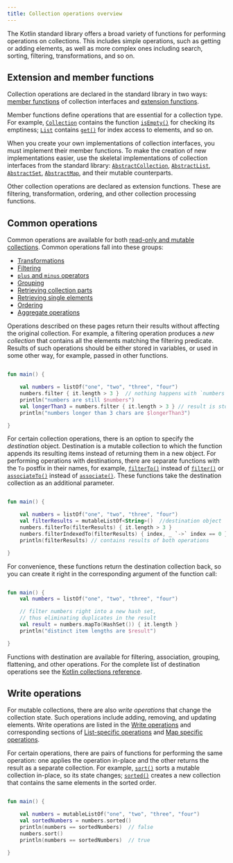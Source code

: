 ```yaml
---
title: Collection operations overview
---
```



The Kotlin standard library offers a broad variety of functions for performing operations on collections. This includes
simple operations, such as getting or adding elements, as well as more complex ones including search, sorting, filtering,
transformations, and so on.  

## Extension and member functions

Collection operations are declared in the standard library in two ways: [member functions](./classes.md#class-members) of
collection interfaces and [extension functions](./extensions.md#extension-functions). 

Member functions define operations that are essential for a collection type. For example, [`Collection`](https://kotlinlang.org/api/latest/jvm/stdlib/kotlin.collections/-collection/index.html)
contains the function [`isEmpty()`](https://kotlinlang.org/api/latest/jvm/stdlib/kotlin.collections/-collection/is-empty.html)
for checking its emptiness; [`List`](https://kotlinlang.org/api/latest/jvm/stdlib/kotlin.collections/-list/index.html) contains
[`get()`](https://kotlinlang.org/api/latest/jvm/stdlib/kotlin.collections/-list/get.html) for index access to elements,
and so on.

When you create your own implementations of collection interfaces, you must implement their member functions.
To make the creation of new implementations easier, use the skeletal implementations of collection interfaces from the
standard library: [`AbstractCollection`](https://kotlinlang.org/api/latest/jvm/stdlib/kotlin.collections/-abstract-collection/index.html), 
[`AbstractList`](https://kotlinlang.org/api/latest/jvm/stdlib/kotlin.collections/-abstract-list/index.html),
[`AbstractSet`](https://kotlinlang.org/api/latest/jvm/stdlib/kotlin.collections/-abstract-set/index.html),
[`AbstractMap`](https://kotlinlang.org/api/latest/jvm/stdlib/kotlin.collections/-abstract-map/index.html), and their
mutable counterparts.

Other collection operations are declared as extension functions. These are filtering, transformation, ordering, and other
collection processing functions. 

## Common operations

Common operations are available for both [read-only and mutable collections](./collections-overview.md#collection-types).
Common operations fall into these groups:

* [Transformations](./collection-transformations.md)
* [Filtering](./collection-filtering.md)
* [`plus` and `minus` operators](./collection-plus-minus.md)
* [Grouping](./collection-grouping.md)
* [Retrieving collection parts](./collection-parts.md)
* [Retrieving single elements](./collection-elements.md)
* [Ordering](./collection-ordering.md)
* [Aggregate operations](./collection-aggregate.md)

Operations described on these pages return their results without affecting the original collection. For example, a filtering
operation produces a _new collection_ that contains all the elements matching the filtering predicate.
Results of such operations should be either stored in variables, or used in some other way, for example, passed in other
functions.

```kotlin

fun main() {

    val numbers = listOf("one", "two", "three", "four")  
    numbers.filter { it.length > 3 }  // nothing happens with `numbers`, result is lost
    println("numbers are still $numbers")
    val longerThan3 = numbers.filter { it.length > 3 } // result is stored in `longerThan3`
    println("numbers longer than 3 chars are $longerThan3")

}
```


For certain collection operations, there is an option to specify the _destination_ object.
Destination is a mutable collection to which the function appends its resulting items instead of returning them in a new object.
For performing operations with destinations, there are separate functions with the `To` postfix in their names, for example,
[`filterTo()`](https://kotlinlang.org/api/latest/jvm/stdlib/kotlin.collections/filter-to.html) instead of [`filter()`](https://kotlinlang.org/api/latest/jvm/stdlib/kotlin.collections/filter.html) 
or [`associateTo()`](https://kotlinlang.org/api/latest/jvm/stdlib/kotlin.collections/associate-to.html) instead of [`associate()`](https://kotlinlang.org/api/latest/jvm/stdlib/kotlin.collections/associate.html).
These functions take the destination collection as an additional parameter.

```kotlin

fun main() {

    val numbers = listOf("one", "two", "three", "four")
    val filterResults = mutableListOf<String>()  //destination object
    numbers.filterTo(filterResults) { it.length > 3 }
    numbers.filterIndexedTo(filterResults) { index, _ `->` index == 0 }
    println(filterResults) // contains results of both operations

}

```


For convenience, these functions return the destination collection back, so you can create it right in the corresponding
argument of the function call:

```kotlin

fun main() {
    val numbers = listOf("one", "two", "three", "four")

    // filter numbers right into a new hash set, 
    // thus eliminating duplicates in the result
    val result = numbers.mapTo(HashSet()) { it.length }
    println("distinct item lengths are $result")

}
```


Functions with destination are available for filtering, association, grouping, flattening, and other operations. For the
complete list of destination operations see the [Kotlin collections reference](https://kotlinlang.org/api/latest/jvm/stdlib/kotlin.collections/index.html).

## Write operations

For mutable collections, there are also _write operations_ that change the collection state. Such operations include
adding, removing, and updating elements. Write operations are listed in the [Write operations](./collection-write.md) and
corresponding sections of [List-specific operations](./list-operations.md#list-write-operations) and [Map specific operations](./map-operations.md#map-write-operations).

For certain operations, there are pairs of functions for performing the same operation: one applies the operation in-place
and the other returns the result as a separate collection. For example, [`sort()`](https://kotlinlang.org/api/latest/jvm/stdlib/kotlin.collections/sort.html)
sorts a mutable collection in-place, so its state changes; [`sorted()`](https://kotlinlang.org/api/latest/jvm/stdlib/kotlin.collections/sorted.html)
creates a new collection that contains the same elements in the sorted order.

```kotlin

fun main() {

    val numbers = mutableListOf("one", "two", "three", "four")
    val sortedNumbers = numbers.sorted()
    println(numbers == sortedNumbers)  // false
    numbers.sort()
    println(numbers == sortedNumbers)  // true

}
```


